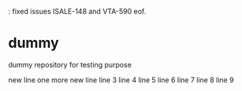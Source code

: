 : fixed issues  ISALE-148 and VTA-590 eof.

dummy
=====

dummy repository for testing purpose

new line
one more new line 
line 3
line 4
line 5
line 6
line 7
line 8
line 9